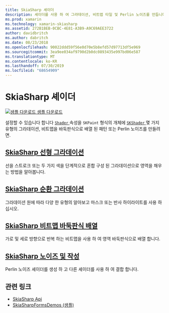 ```yaml
---
title: SkiaSharp 셰이더
description: 셰이더를 사용 하 여 그라데이션, 비트맵 타일 및 Perlin 노이즈를 만듭니다.
ms.prod: xamarin
ms.technology: xamarin-skiasharp
ms.assetid: 272B1BEB-0CBC-4E81-A3B9-A9C69AEE3722
author: davidbritch
ms.author: dabritch
ms.date: 08/23/2018
ms.openlocfilehash: 90022ddd59f56e0d70e5b8efd57d97713df5e969
ms.sourcegitcommit: 3ea9ee034af9790d2b0dc0893435e997bd06e587
ms.translationtype: MT
ms.contentlocale: ko-KR
ms.lasthandoff: 07/30/2019
ms.locfileid: "68654909"
---
```

# <a name="skiasharp-shaders"></a>SkiaSharp 셰이더

[![샘플 다운로드](~/media/shared/download.png) 샘플 다운로드](https://docs.microsoft.com/samples/xamarin/xamarin-forms-samples/skiasharpforms-demos)

설정할 수 있습니다 합니다 [ `Shader` ](xref:SkiaSharp.SKPaint.Shader) 속성을 `SKPaint` 형식의 개체에 [ `SKShader` ](xref:SkiaSharp.SKShader) 몇 가지 유형의 그라데이션, 비트맵을 바둑판식으로 배열 된 패턴 또는 Perlin 노이즈를 만들려면.

## <a name="the-skiasharp-linear-gradientlinear-gradientmd"></a>[SkiaSharp 선형 그라데이션](linear-gradient.md)

선을 스트로크 또는 두 가지 색을 단계적으로 혼합 구성 된 그라데이션으로 영역을 채우는 방법을 알아봅니다.

## <a name="skiasharp-circular-gradientscircular-gradientsmd"></a>[SkiaSharp 순환 그라데이션](circular-gradients.md)

그라데이션 원에 따라 다양 한 유형의 알아보고 마스크 또는 반사 하이라이트를 사용 하십시오.

## <a name="skiasharp-bitmap-tilingbitmap-tilingmd"></a>[SkiaSharp 비트맵 바둑판식 배열](bitmap-tiling.md)

가로 및 세로 방향으로 반복 하는 비트맵을 사용 하 여 영역 바둑판식으로 배열 합니다.

## <a name="skiasharp-noise-and-composingnoisemd"></a>[SkiaSharp 노이즈 및 작성](noise.md)

Perlin 노이즈 셰이더를 생성 하 고 다른 셰이더를 사용 하 여 결합 합니다.

## <a name="related-links"></a>관련 링크

- [SkiaSharp Api](https://docs.microsoft.com/dotnet/api/skiasharp)
- [SkiaSharpFormsDemos (샘플)](https://docs.microsoft.com/samples/xamarin/xamarin-forms-samples/skiasharpforms-demos)
